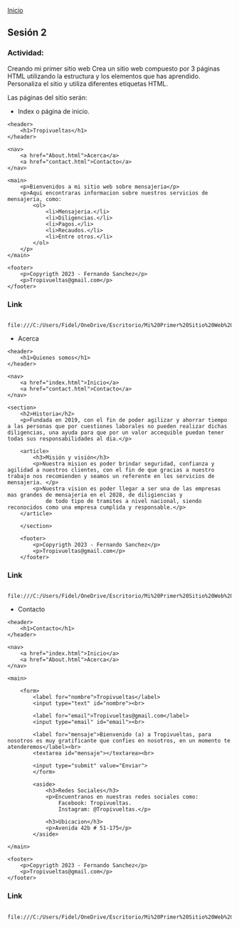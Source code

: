 <!-- No borrar o modificar -->
[Inicio](./index.md)

## Sesión 2


### Actividad:

Creando mi primer sitio web
Crea un sitio web compuesto por 3 páginas HTML utilizando la estructura y los elementos que has aprendido. Personaliza el sitio y utiliza diferentes etiquetas HTML.

Las páginas del sitio serán:

* Index o página de inicio.

<!DOCTYPE html>
<html>

<head>
    <title>Mi Primer Sitio Web</title>
</head>

<body>

    <header>
        <h1>Tropivueltas</h1>
    </header>

    <nav>
        <a href="About.html">Acerca</a>
        <a href="contact.html">Contacto</a>
    </nav>

    <main>
        <p>Bienvenidos a mi sitio web sobre mensajeria</p>
        <p>Aqui encontraras informacion sobre nuestros servicios de mensajeria, como:
            <ol>
                <li>Mensajeria.</li>
                <li>Diligencias.</li>
                <li>Pagos.</li>
                <li>Recaudos.</li>
                <li>Entre otros.</li>
            </ol>
        </p>
    </main>

    <footer>
        <p>Copyrigth 2023 - Fernando Sanchez</p>
        <p>Tropivueltas@gmail.com</p>
    </footer>

</body>

</html>

### Link

      file:///C:/Users/Fidel/OneDrive/Escritorio/Mi%20Primer%20Sitio%20Web%20FERNANDO%20SANCHEZ/Index.html

* Acerca

<!DOCTYPE html>
<html>

<head>
    <title>Quienes somos</title>
</head>

<body>

    <header>
        <h1>Quienes somos</h1>
    </header>

    <nav>
        <a href="index.html">Inicio</a>
        <a href="contact.html">Contacto</a>
    </nav>

    <section>
        <h2>Historia</h2>
        <p>Fundada en 2019, con el fin de poder agilizar y ahorrar tiempo a las personas que por cuestiones laborales no pueden realizar dichas diligencias, una ayuda para que por un valor accequible puedan tener todas sus responsabilidades al dia.</p>

        <article>
            <h3>Misión y visión</h3>
            <p>Nuestra mision es poder brindar seguridad, confianza y agilidad a nuestros clientes, con el fin de que gracias a nuestro trabajo nos recomienden y seamos un referente en los servicios de mensajeria. </p>
            <p>Nuestra vision es poder llegar a ser una de las empresas mas grandes de mensajeria en el 2028, de diligiencias y
                de todo tipo de tramites a nivel nacional, siendo reconocidos como una empresa cumplida y responsable.</p>
        </article>

        </section>
       
        <footer>
            <p>Copyrigth 2023 - Fernando Sanchez</p>
            <p>Tropivueltas@gmail.com</p>
        </footer>

</body>

</html>

### Link

      file:///C:/Users/Fidel/OneDrive/Escritorio/Mi%20Primer%20Sitio%20Web%20FERNANDO%20SANCHEZ/About.html

* Contacto

<!DOCTYPE html>
<html>

<head>
    <title>Contacto</title>
</head>

<body>

    <header>
        <h1>Contacto</h1>
    </header>

    <nav>
        <a href="index.html">Inicio</a>
        <a href="About.html">Acerca</a>
    </nav>

    <main>

        <form>
            <label for="nombre">Tropivueltas</label>
            <input type="text" id="nombre"><br>

            <label for="email">Tropivueltas@gmail.com</label>
            <input type="email" id="email"><br>

            <label for="mensaje">Bienvenido (a) a Tropivueltas, para nosotros es muy gratificante que confies en nosotros, en un momento te atenderemos</label><br>
            <textarea id="mensaje"></textarea><br>

            <input type="submit" value="Enviar">
            </form>

            <aside>
                <h3>Redes Sociales</h3>
                <p>Encuentranos en nuestras redes sociales como:
                    Facebook: Tropivueltas.
                    Instagram: @Tropivueltas.</p>

                <h3>Ubicacion</h3>
                <p>Avenida 42b # 51-175</p>
            </aside>

    </main>

    <footer>
        <p>Copyrigth 2023 - Fernando Sanchez</p>
        <p>Tropivueltas@gmail.com</p>
    </footer>

</body>

</html>

### Link
     
      file:///C:/Users/Fidel/OneDrive/Escritorio/Mi%20Primer%20Sitio%20Web%20FERNANDO%20SANCHEZ/contact.html









